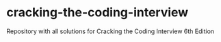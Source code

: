 # cracking-the-coding-interview
Repository with all solutions for Cracking the Coding Interview 6th Edition
